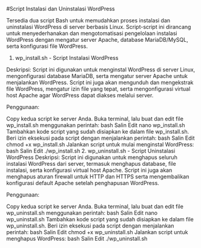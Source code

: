 #Script Instalasi dan Uninstalasi WordPress

Tersedia dua script Bash untuk memudahkan proses instalasi dan uninstalasi WordPress di server berbasis Linux. Script-script ini dirancang untuk menyederhanakan dan mengotomatisasi pengelolaan instalasi WordPress dengan mengatur server Apache, database MariaDB/MySQL, serta konfigurasi file WordPress.

1. wp_install.sh - Script Instalasi WordPress
   
Deskripsi:
Script ini digunakan untuk menginstal WordPress di server Linux, mengonfigurasi database MariaDB, serta mengatur server Apache untuk menjalankan WordPress. Script ini juga akan mengunduh dan mengekstrak file WordPress, mengatur izin file yang tepat, serta mengonfigurasi virtual host Apache agar WordPress dapat diakses melalui server.

Penggunaan:

Copy kedua script ke server Anda.
Buka terminal, lalu buat dan edit file wp_install.sh menggunakan perintah:
bash
Salin
Edit
nano wp_install.sh
Tambahkan kode script yang sudah disiapkan ke dalam file wp_install.sh.
Beri izin eksekusi pada script dengan menjalankan perintah:
bash
Salin
Edit
chmod +x wp_install.sh
Jalankan script untuk mulai menginstal WordPress:
bash
Salin
Edit
./wp_install.sh
2. wp_uninstall.sh - Script Uninstalasi WordPress
Deskripsi:
Script ini digunakan untuk menghapus seluruh instalasi WordPress dari server, termasuk menghapus database, file instalasi, serta konfigurasi virtual host Apache. Script ini juga akan menghapus aturan firewall untuk HTTP dan HTTPS serta mengembalikan konfigurasi default Apache setelah penghapusan WordPress.

Penggunaan:

Copy kedua script ke server Anda.
Buka terminal, lalu buat dan edit file wp_uninstall.sh menggunakan perintah:
bash
Salin
Edit
nano wp_uninstall.sh
Tambahkan kode script yang sudah disiapkan ke dalam file wp_uninstall.sh.
Beri izin eksekusi pada script dengan menjalankan perintah:
bash
Salin
Edit
chmod +x wp_uninstall.sh
Jalankan script untuk menghapus WordPress:
bash
Salin
Edit
./wp_uninstall.sh
